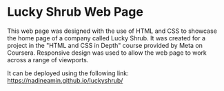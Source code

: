# Lucky Shrub Web Page

This web page was designed with the use of HTML and CSS to showcase the home page of a company called Lucky Shrub. It was created for a project in the "HTML and CSS in Depth" course provided by Meta on Coursera. Responsive design was used to allow the web page to work across a range of viewports.

It can be deployed using the following link: https://nadineamin.github.io/luckyshrub/

